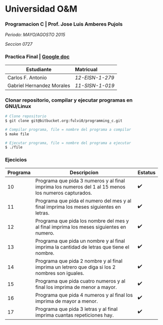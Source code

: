 # Universidad O&M

### Programacion C | Prof. Jose Luis Amberes Pujols

*Periodo: MAYO/AGOSTO 2015*

*Seccion 0727*

###  Practica Final | [Google doc](https://docs.google.com/document/d/1comvQVqlrLxTkQHQx-4NzwyMkXWExKSZmwM67MZq4VQ/edit?usp=sharing)

| Estudiante | Matricual |
|------------|:-----------|
|Carlos F. Antonio | *12-EISN-1-279* |
|Gabriel Hernandez Morales|*11-SISN-1-019*|

### Clonar repositorio, compilar y ejecutar programas en GNU/Linux
```bash
# Clone repositorio
$ git clone git@bitbucket.org:fulvi0/programming_c.git

# Compilar programa, file = nombre del programa a compilar
$ make file

# Ejecutar programa, file = nombre del programa a ejecutar
$ ./file
```

### Ejecicios

| Programa | Descripcion | Estatus |
|----------|-------------|---------|
| 10 | Programa que pida 3 numeros y al final imprima los numeros del 1 al 15 menos los numeros capturados. | :heavy_check_mark: |
| 11 | Programa que pida el numero del mes y al final imprima los meses siguientes en letras. | :heavy_check_mark: |
| 12 | Programa que pida los nombre del mes y al final imprima los meses siguientes en numero. | :heavy_check_mark: |
| 13 | Programa que pida un nombre y al final imprima la cantidad de letras que tiene el nombre. | :heavy_check_mark: |
| 14 | Programa que pida 2 nombre y al final imprima un letrero que diga si los 2 nombres son iguales. | :heavy_check_mark: |
| 15 | Programa que pida cuatro numeros y al final los imprima de menor a mayor. | :heavy_check_mark: |
| 16 | Programa que pida 4 numeros y al final los imprima  de mayor a menor. | :heavy_check_mark: |
| 17 | Programa que pida 3 letras y al final imprima cuantas repeticiones hay. | :heavy_check_mark: |